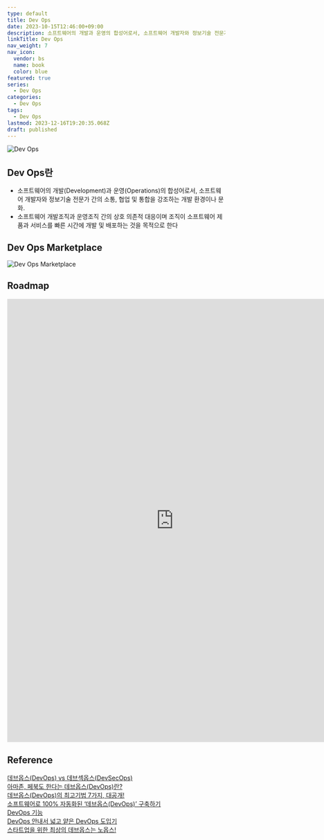```yaml
---
type: default
title: Dev Ops
date: 2023-10-15T12:46:00+09:00
description: 소프트웨어의 개발과 운영의 합성어로서, 소프트웨어 개발자와 정보기술 전문가 간의 소통, 협업 및 통합을 강조하는 개발 환경이나 문화
linkTitle: Dev Ops
nav_weight: 7
nav_icon:
  vendor: bs
  name: book
  color: blue
featured: true
series:
  - Dev Ops
categories:
  - Dev Ops
tags:
  - Dev Ops
lastmod: 2023-12-16T19:20:35.068Z
draft: published
---
```


![Dev Ops](/dev-ops/devops.png?width=512px#center "https://ko.wikipedia.org/wiki/%EB%8D%B0%EB%B8%8C%EC%98%B5%EC%8A%A4")

## Dev Ops란

- 소프트웨어의 개발(Development)과 운영(Operations)의 합성어로서, 소프트웨어 개발자와 정보기술 전문가 간의 소통, 협업 및 통합을 강조하는 개발 환경이나 문화.
- 소프트웨어 개발조직과 운영조직 간의 상호 의존적 대응이며 조직이 소프트웨어 제품과 서비스를 빠른 시간에 개발 및 배포하는 것을 목적으로 한다

## Dev Ops Marketplace

![Dev Ops Marketplace](/dev-ops/DevOps-Marketplace-Infinity-Loop.png#center "https://deviq.com.au/devops/")

## Roadmap

<p align="center">
<iframe width="768" height="1024" src="https://roadmap.sh/devops?s=652b754df43a58c923ce9d26" frameborder="0" allow="accelerometer; autoplay; encrypted-media; gyroscope; picture-in-picture" allowfullscreen></iframe>
</p>

## Reference

[데브옵스(DevOps) vs 데브섹옵스(DevSecOps)](https://yozm.wishket.com/magazine/detail/1553/)  
[아마존, 페북도 한다는 데브옵스(DevOps)란?](https://yozm.wishket.com/magazine/detail/223/)  
[데브옵스(DevOps)의 최고기법 7가지, 대공개!](https://yozm.wishket.com/magazine/detail/246/)  
[소프트웨어로 100% 자동화된 ‘데브옵스(DevOps)’ 구축하기](https://www.lgcns.com/blog/cns-tech/cloud/42845/)  
[DevOps 기능](https://cloud.google.com/architecture/devops?hl=ko)  
[DevOps 안내서 넓고 얕은 DevOps 도입기](https://subicura.com/devops/)  
[스타트업을 위한 최상의 데브옵스는 노옵스!](https://www.whatap.io/ko/blog/4/index.html)
